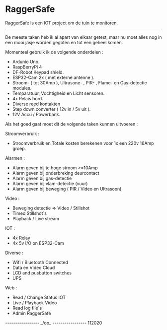 # RaggerSafe
RaggerSafe is een IOT project om de tuin te monitoren.

-------------------------------------------------------------------------------

De meeste taken heb ik al apart van elkaar getest, maar nu moet 
alles nog in een mooi jasje worden gegoten en tot een geheel komen.

Momenteel gebruik ik de volgende onderdelen :
- Ardunio Uno.
- RaspBerryPi 4
- DF-Robot Keypad shield.
- ESP32-Cam 2x ( met externe antenne ).
- Stroom- ( tot 30Amp ), Ultrasone- , PIR- , Flame- en Gas-detectie modules.
- Temparatuur, Vochtigheid en Licht sensoren.
- 4x Relais bord.
- Diverse reed kontakten
- Step down converter ( 12v in / 5v uit ).
- 12V Accu / Powerbank.


Als het goed gaat moet dit de volgende taken kunnen uitvoeren : 


Stroomverbruik :
- Stroomverbruik en Totale kosten berekenen voor 1x een 220v 16Amp groep.

Alarmen : 
- Alarm geven bij te hoge stroom >=10Amp
- Alarm geven bij onderbreking deurcontact
- Alarm geven bij gas-detectie
- Alarm geven bij vlam-detectie (vuur)
- Alarm geven bij beweging ( PIR / Video en Ultrasoon)

Video : 
- Beweging detectie => Video / Stillshot
- Timed Stillshot´s
- Playback / Live stream

IOT :
- 4x Relay
- 4x 5v I/O on ESP32-Cam

Diverse :

- Wifi / Bluetooth Connected
- Data en Video Cloud 
- LCD and pusbutton switches
- UPS

Web :

- Read / Change Status IOT
- Live / Playback Video
- Read log file´s
- Admin RaggerSafe


----------------- _/oo\_ ----------------- 
                  112020




